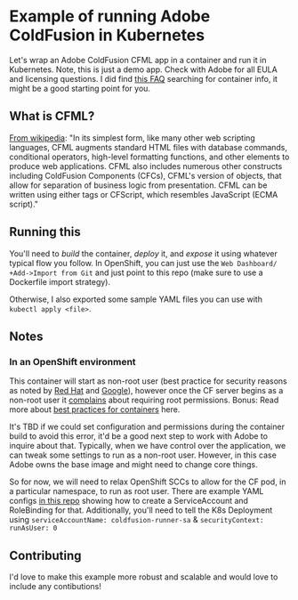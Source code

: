 # Example of running Adobe ColdFusion in Kubernetes
Let's wrap an Adobe ColdFusion CFML app in a container and run it in Kubernetes. Note, this is just a demo app. Check with Adobe for all EULA and licensing questions. I did find [this FAQ](https://coldfusion.adobe.com/2019/03/coldfusion-licensing-docker-containers/) searching for container info, it might be a good starting point for you.

## What is CFML?
[From wikipedia](https://en.wikipedia.org/wiki/ColdFusion_Markup_Language):
"In its simplest form, like many other web scripting languages, CFML augments standard HTML files with database commands, conditional operators, high-level formatting functions, and other elements to produce web applications. CFML also includes numerous other constructs including ColdFusion Components (CFCs), CFML's version of objects, that allow for separation of business logic from presentation. CFML can be written using either tags or CFScript, which resembles JavaScript (ECMA script)."

## Running this
You'll need to *build* the container, *deploy* it, and *expose* it using whatever typical flow you follow. In OpenShift, you can just use the `Web Dashboard/ +Add->Import from Git` and just point to this repo (make sure to use a Dockerfile import strategy).

Otherwise, I also exported some sample YAML files you can use with `kubectl apply <file>`.


## Notes

### In an OpenShift environment
This container will start as non-root user (best practice for security reasons as noted by [Red Hat](https://opensource.com/article/18/3/just-say-no-root-containers) and [Google](https://cloud.google.com/architecture/best-practices-for-operating-containers#avoid_running_as_root)), however once the CF server begins as a non-root user it [complains](./ExampleRootError.md) about requiring root permissions. Bonus: Read more about [best practices for containers](https://developers.redhat.com/articles/2021/11/11/best-practices-building-images-pass-red-hat-container-certification) here.

It's TBD if we could set configuration and permissions during the container build to avoid this error, it'd be a good next step to work with Adobe to inquire about that. Typically, when we have control over the application, we can tweak some settings to run as a non-root user. However, in this case Adobe owns the base image and might need to change core things.

So for now, we will need to relax OpenShift SCCs to allow for the CF pod, in a particular namespace, to run as root user. There are example YAML configs [in this repo](./k8s) showing how to create a ServiceAccount and RoleBinding for that. Additionally, you'll need to tell the K8s Deployment using `serviceAccountName: coldfusion-runner-sa` & `securityContext: runAsUser: 0`


## Contributing
I'd love to make this example more robust and scalable and would love to include any contibutions!

